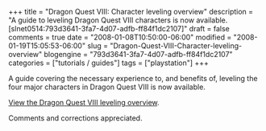 +++
title = "Dragon Quest VIII: Character leveling overview"
description = "A guide to leveling Dragon Quest VIII characters is now available. [slnet0514:793d3641-3fa7-4d07-adfb-ff84f1dc2107]"
draft = false
comments = true
date = "2008-01-08T10:50:00-06:00"
modified = "2008-01-19T15:05:53-06:00"
slug = "Dragon-Quest-VIII-Character-leveling-overview"
blogengine = "793d3641-3fa7-4d07-adfb-ff84f1dc2107"
categories = ["tutorials / guides"]
tags = ["playstation"]
+++

<p>
A guide covering the necessary experience to, and benefits of, leveling the four major characters in Dragon Quest VIII is now available. 
</p>
<p>
<a href="http://jamesrskemp.net/dq8_levels.xml" target="_blank">View the Dragon Quest VIII leveling overview</a>. 
</p>
<p>
Comments and corrections appreciated. 
</p>

